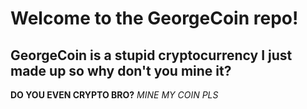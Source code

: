 # Welcome to the GeorgeCoin repo!
## GeorgeCoin is a stupid cryptocurrency I just made up so why don't you mine it?

**DO YOU EVEN CRYPTO BRO?**
*MINE MY COIN PLS*